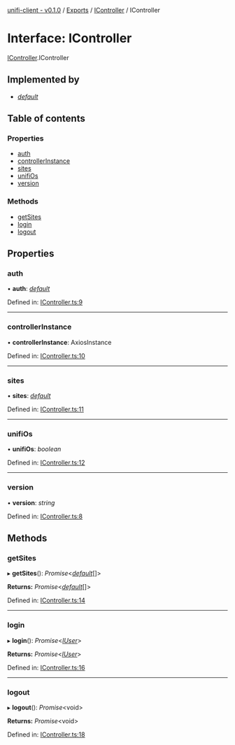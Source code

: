 [unifi-client - v0.1.0](../README.md) / [Exports](../modules.md) / [IController](../modules/icontroller.md) / IController

# Interface: IController

[IController](../modules/icontroller.md).IController

## Implemented by

* [*default*](../classes/controller.default.md)

## Table of contents

### Properties

- [auth](icontroller.icontroller-1.md#auth)
- [controllerInstance](icontroller.icontroller-1.md#controllerinstance)
- [sites](icontroller.icontroller-1.md#sites)
- [unifiOs](icontroller.icontroller-1.md#unifios)
- [version](icontroller.icontroller-1.md#version)

### Methods

- [getSites](icontroller.icontroller-1.md#getsites)
- [login](icontroller.icontroller-1.md#login)
- [logout](icontroller.icontroller-1.md#logout)

## Properties

### auth

• **auth**: [*default*](../classes/unifiauth.default.md)

Defined in: [IController.ts:9](https://github.com/thib3113/unifi-client/blob/78d04fb/src/IController.ts#L9)

___

### controllerInstance

• **controllerInstance**: AxiosInstance

Defined in: [IController.ts:10](https://github.com/thib3113/unifi-client/blob/78d04fb/src/IController.ts#L10)

___

### sites

• **sites**: [*default*](../classes/sites_sites.default.md)

Defined in: [IController.ts:11](https://github.com/thib3113/unifi-client/blob/78d04fb/src/IController.ts#L11)

___

### unifiOs

• **unifiOs**: *boolean*

Defined in: [IController.ts:12](https://github.com/thib3113/unifi-client/blob/78d04fb/src/IController.ts#L12)

___

### version

• **version**: *string*

Defined in: [IController.ts:8](https://github.com/thib3113/unifi-client/blob/78d04fb/src/IController.ts#L8)

## Methods

### getSites

▸ **getSites**(): *Promise*<[*default*](../classes/sites_site.default.md)[]\>

**Returns:** *Promise*<[*default*](../classes/sites_site.default.md)[]\>

Defined in: [IController.ts:14](https://github.com/thib3113/unifi-client/blob/78d04fb/src/IController.ts#L14)

___

### login

▸ **login**(): *Promise*<[*IUser*](user_iuser.iuser.md)\>

**Returns:** *Promise*<[*IUser*](user_iuser.iuser.md)\>

Defined in: [IController.ts:16](https://github.com/thib3113/unifi-client/blob/78d04fb/src/IController.ts#L16)

___

### logout

▸ **logout**(): *Promise*<void\>

**Returns:** *Promise*<void\>

Defined in: [IController.ts:18](https://github.com/thib3113/unifi-client/blob/78d04fb/src/IController.ts#L18)
